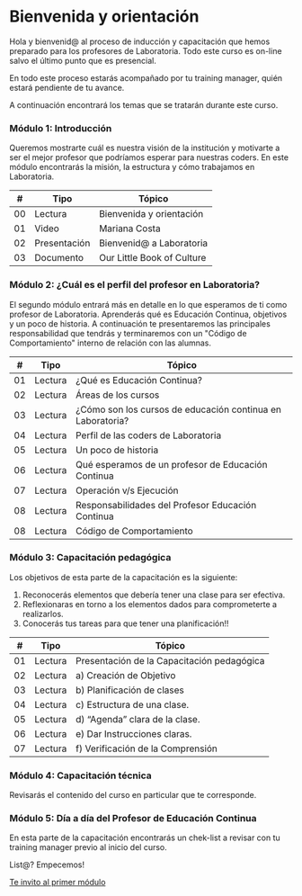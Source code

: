# Bienvenida y orientación

Hola y bienvenid@ al proceso de inducción y capacitación que hemos preparado para los profesores de Laboratoria. Todo este curso es on-line salvo el último punto que es presencial.

En todo este proceso estarás acompañado por tu training manager, quién estará pendiente de tu avance.

A continuación encontrará los temas que se tratarán durante este curso.


### Módulo 1: Introducción

Queremos mostrarte cuál es nuestra visión de la institución y motivarte a ser el mejor profesor que podríamos esperar para nuestras coders. En este módulo encontrarás la misión, la estructura y cómo trabajamos en Laboratoria.


| # | Tipo | Tópico
| - | ----- | -----
| 00 | Lectura | Bienvenida y orientación
| 01 | Video   | Mariana Costa
| 02 | Presentación | Bienvenid@ a Laboratoria
| 03 | Documento | Our Little Book of Culture


### Módulo 2: ¿Cuál es el perfil del profesor en Laboratoria?


El segundo módulo entrará más en detalle en lo que esperamos de ti como profesor de Laboratoria. Aprenderás qué es Educación Continua, objetivos y un poco de historia. A continuación te presentaremos las principales responsabilidad que tendrás y terminaremos con un "Código de Comportamiento" interno de relación con las alumnas.


| # | Tipo | Tópico
| - | ----- | -----
| 01 | Lectura | ¿Qué es Educación Continua?
| 02 | Lectura | Áreas de los cursos
| 03 | Lectura | ¿Cómo son los cursos de educación continua en Laboratoria?
| 04 | Lectura | Perfil de las coders de Laboratoria
| 05 | Lectura | Un poco de historia
| 06 | Lectura | Qué esperamos de un profesor de Educación Continua
| 07 | Lectura | Operación v/s Ejecución
| 08 | Lectura | Responsabilidades del Profesor Educación Continua
| 08 | Lectura | Código de Comportamiento


### Módulo 3: Capacitación pedagógica

Los objetivos de esta parte de la capacitación es la siguiente:

1. Reconocerás elementos que debería tener una clase para ser efectiva. 
2. Reflexionaras en torno a los elementos dados para comprometerte a realizarlos. 
3. Conocerás tus tareas para que tener una planificación!!


| # | Tipo | Tópico
| - | ----- | -----
| 01 | Lectura | Presentación de la Capacitación pedagógica
| 02 | Lectura | a) Creación de Objetivo
| 03 | Lectura | b) Planificación de clases
| 04 | Lectura | c) Estructura de una clase.
| 05 | Lectura | d) “Agenda” clara de la clase.
| 06 | Lectura | e) Dar Instrucciones claras.
| 07 | Lectura | f) Verificación de la Comprensión


### Módulo 4: Capacitación técnica

Revisarás el contenido del curso en particular que te corresponde.

### Módulo 5: Día a día del Profesor de Educación Continua


En esta parte de la capacitación encontrarás un chek-list a revisar con tu training manager previo al inicio del curso.


List@? Empecemos!


[Te invito al primer módulo](../02-introduccion/02-paso.md)
